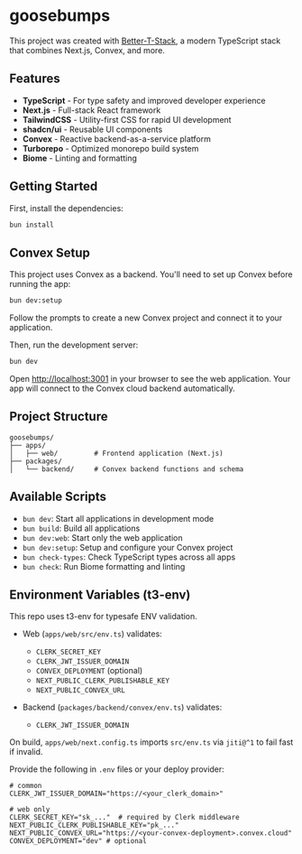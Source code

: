 # goosebumps

This project was created with [Better-T-Stack](https://github.com/AmanVarshney01/create-better-t-stack), a modern TypeScript stack that combines Next.js, Convex, and more.

## Features

- **TypeScript** - For type safety and improved developer experience
- **Next.js** - Full-stack React framework
- **TailwindCSS** - Utility-first CSS for rapid UI development
- **shadcn/ui** - Reusable UI components
- **Convex** - Reactive backend-as-a-service platform
- **Turborepo** - Optimized monorepo build system
- **Biome** - Linting and formatting

## Getting Started

First, install the dependencies:

```bash
bun install
```

## Convex Setup

This project uses Convex as a backend. You'll need to set up Convex before running the app:

```bash
bun dev:setup
```

Follow the prompts to create a new Convex project and connect it to your application.

Then, run the development server:

```bash
bun dev
```

Open [http://localhost:3001](http://localhost:3001) in your browser to see the web application.
Your app will connect to the Convex cloud backend automatically.



## Project Structure

```
goosebumps/
├── apps/
│   ├── web/         # Frontend application (Next.js)
├── packages/
│   └── backend/     # Convex backend functions and schema
```

## Available Scripts

- `bun dev`: Start all applications in development mode
- `bun build`: Build all applications
- `bun dev:web`: Start only the web application
- `bun dev:setup`: Setup and configure your Convex project
- `bun check-types`: Check TypeScript types across all apps
- `bun check`: Run Biome formatting and linting

## Environment Variables (t3-env)

This repo uses t3-env for typesafe ENV validation.

- Web (`apps/web/src/env.ts`) validates:
  - `CLERK_SECRET_KEY`
  - `CLERK_JWT_ISSUER_DOMAIN`
  - `CONVEX_DEPLOYMENT` (optional)
  - `NEXT_PUBLIC_CLERK_PUBLISHABLE_KEY`
  - `NEXT_PUBLIC_CONVEX_URL`

- Backend (`packages/backend/convex/env.ts`) validates:
  - `CLERK_JWT_ISSUER_DOMAIN`

On build, `apps/web/next.config.ts` imports `src/env.ts` via `jiti@^1` to fail fast if invalid.

Provide the following in `.env` files or your deploy provider:

```
# common
CLERK_JWT_ISSUER_DOMAIN="https://<your_clerk_domain>"

# web only
CLERK_SECRET_KEY="sk_..."  # required by Clerk middleware
NEXT_PUBLIC_CLERK_PUBLISHABLE_KEY="pk_..."
NEXT_PUBLIC_CONVEX_URL="https://<your-convex-deployment>.convex.cloud"
CONVEX_DEPLOYMENT="dev" # optional
```
